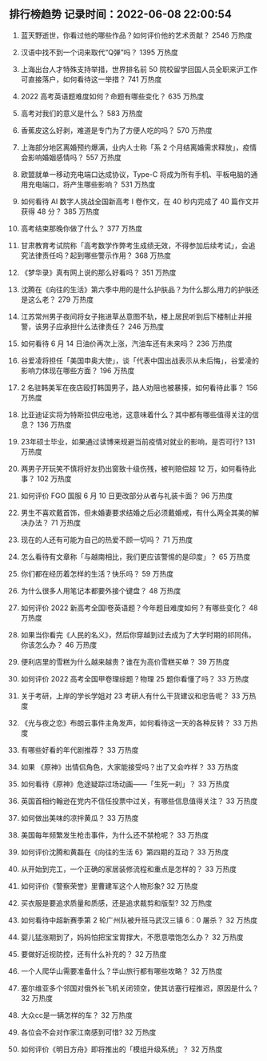 
## 排行榜趋势 记录时间：2022-06-08 22:00:54
  
  1. 蓝天野逝世，你看过他的哪些作品？如何评价他的艺术贡献？ 2546 万热度
    
  2. 汉语中找不到一个词来取代“Q弹”吗？ 1395 万热度
    
  3. 上海出台人才特殊支持举措，世界排名前 50 院校留学回国人员全职来沪工作可直接落户，如何看待这一举措？ 741 万热度
    
  4. 2022 高考英语题难度如何？命题有哪些变化？ 635 万热度
    
  5. 高考对我们的意义是什么？ 583 万热度
    
  6. 香蕉皮这么好剥，难道是专门为了方便人吃的吗？ 570 万热度
    
  7. 上海部分地区离婚预约爆满，业内人士称「系 2 个月结离婚需求释放」，疫情会影响婚姻感情吗？ 557 万热度
    
  8. 欧盟就单一移动充电端口达成协议，Type-C 将成为所有手机、平板电脑的通用充电端口，将产生哪些影响？ 531 万热度
    
  9. 如何看待 AI 数字人挑战全国新高考 Ⅰ 卷作文，在 40 秒内完成了 40 篇作文并获得 48 分？ 385 万热度
    
  10. 高考结束那晚你做了什么？ 377 万热度
    
  11. 甘肃教育考试院称「高考数学作弊考生成绩无效，不得参加后续考试」，会追究法律责任吗？起到哪些警示作用？ 368 万热度
    
  12. 《梦华录》真有网上说的那么好看吗？ 351 万热度
    
  13. 沈腾在《向往的生活》第六季中用的是什么护肤品？为什么那么用力的护肤还是这么老？ 279 万热度
    
  14. 江苏常州男子夜间将女子拖进草丛意图不轨，楼上居民听到后下楼制止并报警，该男子应承担什么法律责任？ 246 万热度
    
  15. 如何看待 6 月 14 日油价再次上涨，汽油车还有未来吗？ 236 万热度
    
  16. 谷爱凌将担任「美国申奥大使」，谈「代表中国出战表示从未后悔」，谷爱凌的影响力体现在哪些方面？ 196 万热度
    
  17. 2 名驻韩美军在夜店殴打韩国男子，路人劝阻也被暴揍，如何看待此事？ 156 万热度
    
  18. 比亚迪证实将为特斯拉供应电池，这意味着什么？其中都有哪些值得关注的信息？ 136 万热度
    
  19. 23年硕士毕业，如果通过读博来规避当前疫情对就业的影响，是否可行? 131 万热度
    
  20. 两男子开玩笑不慎将好友扔出窗致十级伤残，被判赔偿超 12 万，如何看待此事？ 102 万热度
    
  21. 如何评价 FGO 国服 6 月 10 日更改部分从者与礼装卡面？ 96 万热度
    
  22. 男生不喜欢戴首饰，但未婚妻要求结婚之后必须戴婚戒，有什么两全其美的解决办法？ 71 万热度
    
  23. 现在的人还有可能为自己的热爱不顾一切吗？ 71 万热度
    
  24. 怎么看待有文章称「与越南相比，我们更应该警惕的是印度」？ 65 万热度
    
  25. 你们都在经历着怎样的生活？快乐吗？ 59 万热度
    
  26. 为什么很多人用笔记本都要外接个键盘？ 48 万热度
    
  27. 如何评价 2022 新高考全国Ⅰ卷英语题？今年题目难度如何？有哪些变化？ 48 万热度
    
  28. 如果当你看完《人民的名义》，然后你穿越到过去成为了大学时期的祁同伟，你该怎么办？ 46 万热度
    
  29. 便利店里的雪糕为什么越来越贵？谁在为高价雪糕买单？ 39 万热度
    
  30. 如何评价 2022 高考全国甲卷理综题？物理 25 题你看懂了吗？ 33 万热度
    
  31. 关于考研，上岸的学长学姐对 23 考研人有什么干货建议和忠告呢？ 33 万热度
    
  32. 《光与夜之恋》布朗云事件主角发声，如何看待这一天的各种反转？ 33 万热度
    
  33. 有哪些好看的年代剧推荐？ 33 万热度
    
  34. 如果 《原神》出情侣角色，大家能接受吗？出了又会咋样？ 33 万热度
    
  35. 如何看待《原神》危途疑踪过场动画——「生死一刹」？ 33 万热度
    
  36. 英国首相约翰逊在党内不信任投票中过关，有哪些信息值得关注？ 33 万热度
    
  37. 如何做出美味的凉拌黄瓜？ 33 万热度
    
  38. 美国每年频繁发生枪击事件，为什么还不禁枪呢？ 33 万热度
    
  39. 如何评价沈腾和黄磊在《向往的生活  6》第四期的互动？ 33 万热度
    
  40. 从开始到完工，一个正确的家居装修流程和重点是怎样的？ 33 万热度
    
  41. 如何评价《警察荣誉》里曹建军这个人物形象? 32 万热度
    
  42. 买衣服是要追求质量和质感，还是追求裁剪和版型? 32 万热度
    
  43. 如何看待中超新赛季第 2 轮广州队被升班马武汉三镇 6：0 屠杀？ 32 万热度
    
  44. 婴儿猛涨期到了，妈妈怕把宝宝胃撑大，不愿意喂饱怎么办？ 32 万热度
    
  45. 要做好近视防控，还有什么补充的？ 32 万热度
    
  46. 一个人爬华山需要准备什么？华山旅行都有哪些攻略？ 32 万热度
    
  47. 塞尔维亚多个邻国对俄外长飞机关闭领空，使其访塞行程推迟，原因是什么？ 32 万热度
    
  48. 大众cc是一辆怎样的车？ 32 万热度
    
  49. 各位会不会对作家江南感到可惜? 32 万热度
    
  50. 如何评价《明日方舟》即将推出的「模组升级系统」？ 32 万热度
    
